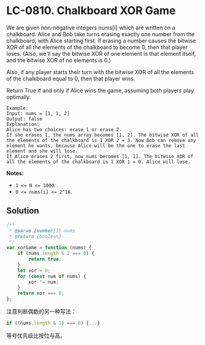 # LC-0810. Chalkboard XOR Game

We are given non-negative integers nums[i] which are written on a chalkboard. Alice and Bob take turns erasing exactly one number from the chalkboard, with Alice starting first. If erasing a number causes the bitwise XOR of all the elements of the chalkboard to become 0, then that player loses. (Also, we'll say the bitwise XOR of one element is that element itself, and the bitwise XOR of no elements is 0.)

Also, if any player starts their turn with the bitwise XOR of all the elements of the chalkboard equal to 0, then that player wins.

Return True if and only if Alice wins the game, assuming both players play optimally.

```
Example:
Input: nums = [1, 1, 2]
Output: false
Explanation:
Alice has two choices: erase 1 or erase 2.
If she erases 1, the nums array becomes [1, 2]. The bitwise XOR of all the elements of the chalkboard is 1 XOR 2 = 3. Now Bob can remove any element he wants, because Alice will be the one to erase the last element and she will lose.
If Alice erases 2 first, now nums becomes [1, 1]. The bitwise XOR of all the elements of the chalkboard is 1 XOR 1 = 0. Alice will lose.
```

**Notes:**

-   `1 <= N <= 1000`.
-   `0 <= nums[i] <= 2^16`.

## Solution

```javascript
/**
 * @param {number[]} nums
 * @return {boolean}
 */
var xorGame = function (nums) {
    if (nums.length % 2 === 0) {
        return true;
    }
    let xor = 0;
    for (const num of nums) {
        xor ^= num;
    }
    return xor === 0;
};
```

注意判断偶数的另一种写法：

```javascript
if ((nums.length & 1) === 0) {...}
```

等号优先级比按位与高。
